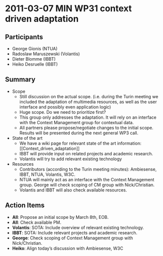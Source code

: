 2011-03-07 MIN WP31 context driven adaptation
=============================================

Participants
------------

-   George Gionis (NTUA)
-   Radoslaw Maruszewski (Volantis)
-   Dieter Blomme (IBBT)
-   Heiko Desruelle (IBBT)

Summary
-------

-   Scope
    -   Still discussion on the actual scope. (i.e. during the Turin meeting we included the adaptation of multimedia resources, as well as the user interface and possibly even application logic)
    -   Huge scope. Do we need to prioritize first?
    -   This group only addresses the adaptation. It will rely on an interface with the Context Management group for contextual data.
    -   All partners please propose/negotiate changes to the initial scope. Results will be presented during the next general WP3 call.
-   State of the art
    -   We have a wiki page for relevant state of the art information: [[Context_driven_adaptation]]
    -   IBBT will provide input on related projects and academic research.
    -   Volantis will try to add relevant existing technology
-   Resources
    -   Contributors (according to the Turin meeting minutes): Ambiesense, IBBT, NTUA, Volantis, W3C.
    -   NTUA will mainly act as an interface with the Context Management group. George will check scoping of CM group with Nick/Christian.
    -   Volantis and IBBT will also check available resources.

Action Items
------------

-   **All**: Propose an initial scope by March 8th, EOB.
-   **All**: Check available PM.
-   **Volantis**: SOTA: Include overview of relevant existing technology.
-   **IBBT**: SOTA: Include relevant projects and academic research.
-   **George**: Check scoping of Context Management group with Nick/Christian.
-   **Heiko**: Align today’s discussion with Ambiesense, W3C

